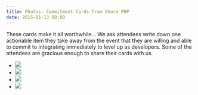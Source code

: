```yaml
---
title: Photos: Commitment Cards from Shore PHP
date: 2015-01-13 00:00
---
```

These cards make it all worthwhile... We ask attendees write down one actionable item they take away from the event that 
they are willing and able to commit to integrating immediately to level up as developers.  Some of the attendees are gracious 
enough to share their cards with us.

<div style="margin-top:1em"><ul class="bxslider">
    <li><img src="/assets/img/photos/shore-php-cards/1.jpg" /></li>
    <li><img src="/assets/img/photos/shore-php-cards/2.jpg" /></li>
    <li><img src="/assets/img/photos/shore-php-cards/3.jpg" /></li>
    <li><img src="/assets/img/photos/shore-php-cards/4.jpg" /></li>
</ul></div>

<script>
    $('.bxslider').bxSlider({
        pagerCustom: '#bx-pager'
    });
</script>
